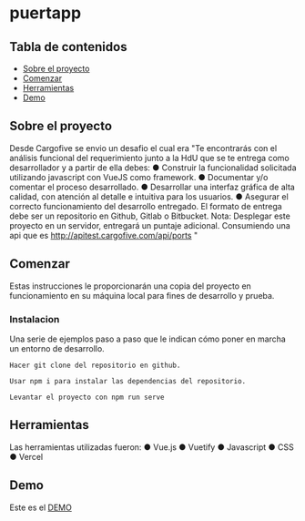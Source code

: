 # puertapp

## Tabla de contenidos

- [Sobre el proyecto](#about)
- [Comenzar](#getting_started)
- [Herramientas](#tools)
- [Demo](#demo)


## Sobre el proyecto <a name = "about"></a>

Desde Cargofive se envio un desafio el cual era "Te encontrarás con el análisis funcional del requerimiento junto a la HdU que se te entrega como desarrollador y a partir de ella debes:
● Construir la funcionalidad solicitada utilizando javascript con VueJS como
framework.
● Documentar y/o comentar el proceso desarrollado.
● Desarrollar una interfaz gráfica de alta calidad, con atención al detalle e intuitiva
para los usuarios.
● Asegurar el correcto funcionamiento del desarrollo entregado.
El formato de entrega debe ser un repositorio en Github, Gitlab o Bitbucket.
Nota: Desplegar este proyecto en un servidor, entregará un puntaje adicional.
Consumiendo una api que es http://apitest.cargofive.com/api/ports "
## Comenzar <a name = "getting_started"></a>

Estas instrucciones le proporcionarán una copia del proyecto en funcionamiento en su máquina local para fines de desarrollo y prueba.
### Instalacion

Una serie de ejemplos paso a paso que le indican cómo poner en marcha un entorno de desarrollo.


```
Hacer git clone del repositorio en github.
```
```
Usar npm i para instalar las dependencias del repositorio.
```
```
Levantar el proyecto con npm run serve
```
## Herramientas <a name = "tools"></a>
Las herramientas utilizadas fueron:
● Vue.js
● Vuetify
● Javascript
● CSS
● Vercel 

## Demo <a name = "demo"></a>

Este es el <a href="https://puertapp.vercel.app/" target="_blank">DEMO</a>

